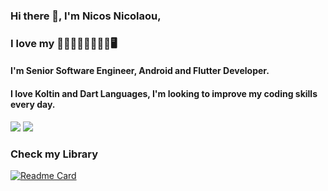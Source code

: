 ### Hi there 👋, I'm Nicos Nicolaou,
### I love my 👨‍👩‍👧‍👦👨‍💻🎸🐶🖥
#### I'm Senior Software Engineer, Android and Flutter Developer.
#### I love Koltin and Dart Languages, I'm looking to improve my coding skills every day.
<div style="display: inline-block;">
 <img class="img" src="https://streak-stats.demolab.com?user=NicosNicolaou16&theme=tokyonight&hide_current_streak=true&hide_longest_streak=true&card_width=200&hide_border=true&disable_animations=false" />
 <img class="img" src="https://github-profile-summary-cards.vercel.app/api/cards/profile-details?username=NicosNicolaou16&theme=tokyonight" />
</div>

<!--[![GitHub Streak](https://streak-stats.demolab.com?user=NicosNicolaou16&theme=tokyonight&hide_current_streak=true&hide_longest_streak=true&card_width=200&disable_animations=false)](https://git.io/streak-stats)

![GitHub Streak](https://github-profile-summary-cards.vercel.app/api/cards/profile-details?username=NicosNicolaou16&theme=tokyonight)-->

### Check my Library
[![Readme Card](https://github-readme-stats.vercel.app/api/pin/?username=NicosNicolaou16&repo=ImagePickerAndroid&theme=tokyonight)](https://github.com/anuraghazra/github-readme-stats)

<!--
**NicosNicolaou16/NicosNicolaou16** is a ✨ _special_ ✨ repository because its `README.md` (this file) appears on your GitHub profile.

Here are some ideas to get you started:

- 🔭 I’m currently working on ...
- 🌱 I’m currently learning ...
- 👯 I’m looking to collaborate on ...
- 🤔 I’m looking for help with ...
- 💬 Ask me about ...
- 📫 How to reach me: ...
- 😄 Pronouns: ...
- ⚡ Fun fact: ...
-->
